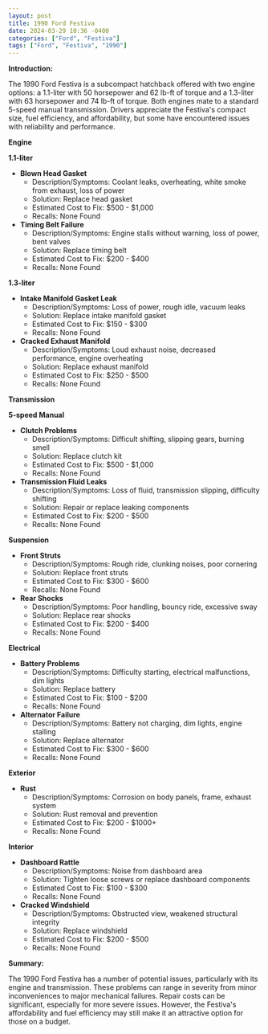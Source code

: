 ```yaml
---
layout: post
title: 1990 Ford Festiva
date: 2024-03-29 10:36 -0400
categories: ["Ford", "Festiva"]
tags: ["Ford", "Festiva", "1990"]
---
```

**Introduction:**

The 1990 Ford Festiva is a subcompact hatchback offered with two engine options: a 1.1-liter with 50 horsepower and 62 lb-ft of torque and a 1.3-liter with 63 horsepower and 74 lb-ft of torque. Both engines mate to a standard 5-speed manual transmission. Drivers appreciate the Festiva's compact size, fuel efficiency, and affordability, but some have encountered issues with reliability and performance.

**Engine**

**1.1-liter**

* **Blown Head Gasket**
    * Description/Symptoms: Coolant leaks, overheating, white smoke from exhaust, loss of power
    * Solution: Replace head gasket
    * Estimated Cost to Fix: $500 - $1,000
    * Recalls: None Found
* **Timing Belt Failure**
    * Description/Symptoms: Engine stalls without warning, loss of power, bent valves
    * Solution: Replace timing belt
    * Estimated Cost to Fix: $200 - $400
    * Recalls: None Found

**1.3-liter**

* **Intake Manifold Gasket Leak**
    * Description/Symptoms: Loss of power, rough idle, vacuum leaks
    * Solution: Replace intake manifold gasket
    * Estimated Cost to Fix: $150 - $300
    * Recalls: None Found
* **Cracked Exhaust Manifold**
    * Description/Symptoms: Loud exhaust noise, decreased performance, engine overheating
    * Solution: Replace exhaust manifold
    * Estimated Cost to Fix: $250 - $500
    * Recalls: None Found

**Transmission**

**5-speed Manual**

* **Clutch Problems**
    * Description/Symptoms: Difficult shifting, slipping gears, burning smell
    * Solution: Replace clutch kit
    * Estimated Cost to Fix: $500 - $1,000
    * Recalls: None Found
* **Transmission Fluid Leaks**
    * Description/Symptoms: Loss of fluid, transmission slipping, difficulty shifting
    * Solution: Repair or replace leaking components
    * Estimated Cost to Fix: $200 - $500
    * Recalls: None Found

**Suspension**

* **Front Struts**
    * Description/Symptoms: Rough ride, clunking noises, poor cornering
    * Solution: Replace front struts
    * Estimated Cost to Fix: $300 - $600
    * Recalls: None Found
* **Rear Shocks**
    * Description/Symptoms: Poor handling, bouncy ride, excessive sway
    * Solution: Replace rear shocks
    * Estimated Cost to Fix: $200 - $400
    * Recalls: None Found

**Electrical**

* **Battery Problems**
    * Description/Symptoms: Difficulty starting, electrical malfunctions, dim lights
    * Solution: Replace battery
    * Estimated Cost to Fix: $100 - $200
    * Recalls: None Found
* **Alternator Failure**
    * Description/Symptoms: Battery not charging, dim lights, engine stalling
    * Solution: Replace alternator
    * Estimated Cost to Fix: $300 - $600
    * Recalls: None Found

**Exterior**

* **Rust**
    * Description/Symptoms: Corrosion on body panels, frame, exhaust system
    * Solution: Rust removal and prevention
    * Estimated Cost to Fix: $200 - $1000+
    * Recalls: None Found

**Interior**

* **Dashboard Rattle**
    * Description/Symptoms: Noise from dashboard area
    * Solution: Tighten loose screws or replace dashboard components
    * Estimated Cost to Fix: $100 - $300
    * Recalls: None Found
* **Cracked Windshield**
    * Description/Symptoms: Obstructed view, weakened structural integrity
    * Solution: Replace windshield
    * Estimated Cost to Fix: $200 - $500
    * Recalls: None Found

**Summary:**

The 1990 Ford Festiva has a number of potential issues, particularly with its engine and transmission. These problems can range in severity from minor inconveniences to major mechanical failures. Repair costs can be significant, especially for more severe issues. However, the Festiva's affordability and fuel efficiency may still make it an attractive option for those on a budget.
